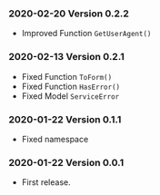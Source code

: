 ### 2020-02-20 Version 0.2.2
* Improved Function `GetUserAgent()`

### 2020-02-13 Version 0.2.1
* Fixed Function `ToForm()`
* Fixed Function `HasError()`
* Fixed Model `ServiceError`

### 2020-01-22 Version 0.1.1
* Fixed namespace

### 2020-01-22 Version 0.0.1
* First release.